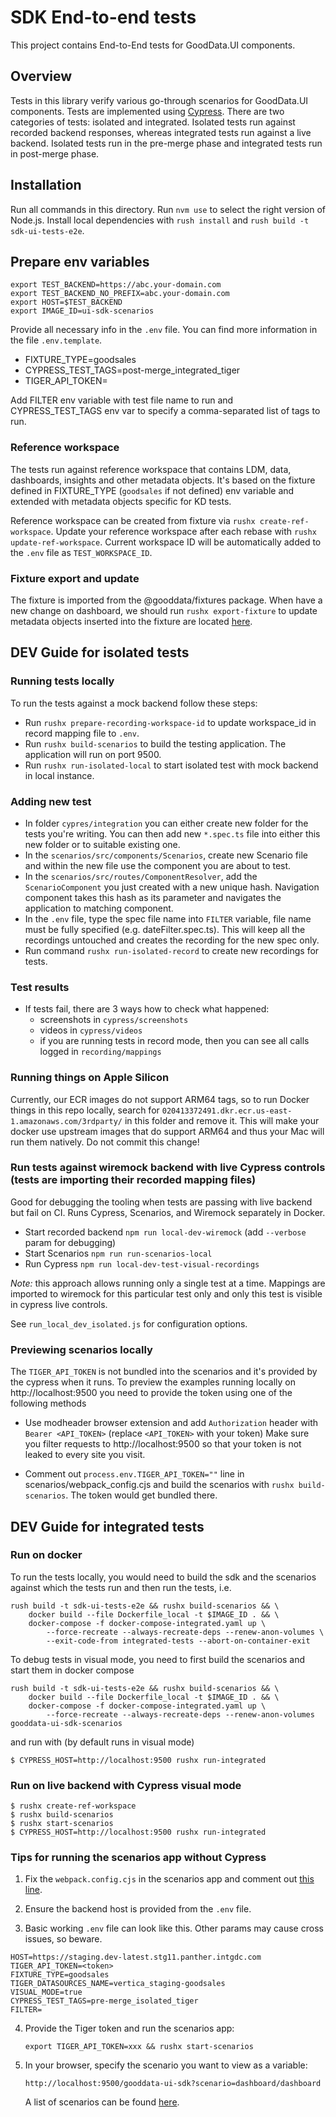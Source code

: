 # SDK End-to-end tests

This project contains End-to-End tests for GoodData.UI components.

## Overview

Tests in this library verify various go-through scenarios for GoodData.UI components. Tests are implemented using [Cypress](https://www.cypress.io/).
There are two categories of tests: isolated and integrated. Isolated tests run against recorded backend responses, whereas integrated tests
run against a live backend. Isolated tests run in the pre-merge phase and integrated tests run in post-merge phase.

## Installation

Run all commands in this directory. Run `nvm use` to select the right version of Node.js. Install local dependencies with `rush install` and `rush build -t sdk-ui-tests-e2e`.

## Prepare env variables

```
export TEST_BACKEND=https://abc.your-domain.com
export TEST_BACKEND_NO_PREFIX=abc.your-domain.com
export HOST=$TEST_BACKEND
export IMAGE_ID=ui-sdk-scenarios

```

Provide all necessary info in the `.env` file. You can find more information in the file `.env.template`.

-   FIXTURE_TYPE=goodsales
-   CYPRESS_TEST_TAGS=post-merge_integrated_tiger
-   TIGER_API_TOKEN=

Add FILTER env variable with test file name to run and CYPRESS_TEST_TAGS env var to specify a comma-separated list of tags to run.

### Reference workspace

The tests run against reference workspace that contains LDM, data, dashboards, insights and other metadata objects.
It's based on the fixture defined in FIXTURE_TYPE (`goodsales` if not defined) env variable and extended with metadata objects specific for KD tests.

Reference workspace can be created from fixture via `rushx create-ref-workspace`.
Update your reference workspace after each rebase with `rushx update-ref-workspace`.
Current workspace ID will be automatically added to the `.env` file as `TEST_WORKSPACE_ID`.

### Fixture export and update

The fixture is imported from the @gooddata/fixtures package.
When have a new change on dashboard, we should run `rushx export-fixture` to update metadata objects inserted into the fixture are located [here](./reference_workspace/fixtures).

## DEV Guide for isolated tests

### Running tests locally

To run the tests against a mock backend follow these steps:

-   Run `rushx prepare-recording-workspace-id` to update workspace_id in record mapping file to `.env`.
-   Run `rushx build-scenarios` to build the testing application. The application will run on port 9500.
-   Run `rushx run-isolated-local` to start isolated test with mock backend in local instance.

### Adding new test

-   In folder `cypres/integration` you can either create new folder for the tests you're writing. You can then add new `*.spec.ts` file into either this new folder or to suitable existing one.
-   In the `scenarios/src/components/Scenarios`, create new Scenario file and within the new file use the component you are about to test.
-   In the `scenarios/src/routes/ComponentResolver`, add the `ScenarioComponent` you just created with a new unique hash. Navigation component takes this hash as its parameter and navigates the application to matching component.
-   In the `.env` file, type the spec file name into `FILTER` variable, file name must be fully specified (e.g. dateFilter.spec.ts). This will keep all the recordings untouched and creates the recording for the new spec only.
-   Run command `rushx run-isolated-record` to create new recordings for tests.

### Test results

-   If tests fail, there are 3 ways how to check what happened:
    -   screenshots in `cypress/screenshots`
    -   videos in `cypress/videos`
    -   if you are running tests in record mode, then you can see all calls logged in `recording/mappings`

### Running things on Apple Silicon

Currently, our ECR images do not support ARM64 tags, so to run Docker things in this repo locally, search for
`020413372491.dkr.ecr.us-east-1.amazonaws.com/3rdparty/` in this folder and remove it.
This will make your docker use upstream images that do support ARM64 and thus your Mac will run them natively.
Do not commit this change!

### Run tests against wiremock backend with live Cypress controls (tests are importing their recorded mapping files)

Good for debugging the tooling when tests are passing with live backend but fail on CI.
Runs Cypress, Scenarios, and Wiremock separately in Docker.

-   Start recorded backend `npm run local-dev-wiremock` (add `--verbose` param for debugging)
-   Start Scenarios `npm run run-scenarios-local`
-   Run Cypress `npm run local-dev-test-visual-recordings`

_Note:_ this approach allows running only a single test at a time.
Mappings are imported to wiremock for this particular test only and only this test is visible in cypress live controls.

See `run_local_dev_isolated.js` for configuration options.

### Previewing scenarios locally

The `TIGER_API_TOKEN` is not bundled into the scenarios and it's provided by the cypress when it runs.
To preview the examples running locally on http://localhost:9500 you need to provide the token using one of the following methods

-   Use modheader browser extension and add `Authorization` header with `Bearer <API_TOKEN>` (replace `<API_TOKEN>` with your token)
    Make sure you filter requests to http://localhost:9500 so that your token is not leaked to every site you visit.

-   Comment out `process.env.TIGER_API_TOKEN=""` line in scenarios/webpack_config.cjs and build the
    scenarios with `rushx build-scenarios`. The token would get bundled there.

## DEV Guide for integrated tests

### Run on docker

To run the tests locally, you would need to build the sdk and the scenarios against which the tests run and then run the tests, i.e.

```
rush build -t sdk-ui-tests-e2e && rushx build-scenarios && \
    docker build --file Dockerfile_local -t $IMAGE_ID . && \
    docker-compose -f docker-compose-integrated.yaml up \
        --force-recreate --always-recreate-deps --renew-anon-volumes \
        --exit-code-from integrated-tests --abort-on-container-exit
```

To debug tests in visual mode, you need to first build the scenarios and start them in docker compose

```
rush build -t sdk-ui-tests-e2e && rushx build-scenarios && \
    docker build --file Dockerfile_local -t $IMAGE_ID . && \
    docker-compose -f docker-compose-integrated.yaml up \
        --force-recreate --always-recreate-deps --renew-anon-volumes gooddata-ui-sdk-scenarios
```

and run with (by default runs in visual mode)

```
$ CYPRESS_HOST=http://localhost:9500 rushx run-integrated
```

### Run on live backend with Cypress visual mode

```
$ rushx create-ref-workspace
$ rushx build-scenarios
$ rushx start-scenarios
$ CYPRESS_HOST=http://localhost:9500 rushx run-integrated
```

### Tips for running the scenarios app without Cypress

1. Fix the `webpack.config.cjs` in the scenarios app and comment out [this line](https://github.com/gooddata/gooddata-ui-sdk/blob/master/libs/sdk-ui-tests-e2e/scenarios/webpack.config.cjs#L19).

2. Ensure the backend host is provided from the `.env` file.

3. Basic working `.env` file can look like this. Other params may cause cross issues, so beware.

```
HOST=https://staging.dev-latest.stg11.panther.intgdc.com
TIGER_API_TOKEN=<token>
FIXTURE_TYPE=goodsales
TIGER_DATASOURCES_NAME=vertica_staging-goodsales
VISUAL_MODE=true
CYPRESS_TEST_TAGS=pre-merge_isolated_tiger
FILTER=
```

4. Provide the Tiger token and run the scenarios app:

    ```
    export TIGER_API_TOKEN=xxx && rushx start-scenarios
    ```

5. In your browser, specify the scenario you want to view as a variable:

    ```
    http://localhost:9500/gooddata-ui-sdk?scenario=dashboard/dashboard
    ```

    A list of scenarios can be found [here](https://github.com/gooddata/gooddata-ui-sdk/blob/master/libs/sdk-ui-tests-e2e/scenarios/src/routes/ComponentResolver.tsx#L294).
